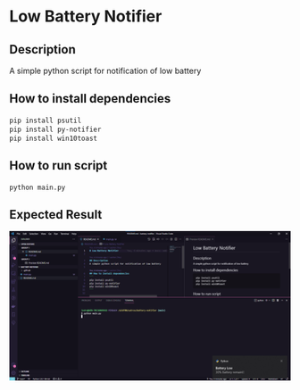 # Low Battery Notifier

## Description
A simple python script for notification of low battery

## How to install dependencies
```
pip install psutil
pip install py-notifier
pip install win10toast
```

## How to run script
``` 
python main.py
```

## Expected Result
<img src=".github/result.png">